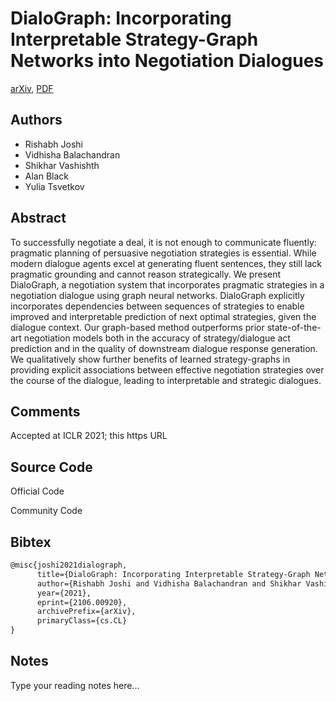
# DialoGraph: Incorporating Interpretable Strategy-Graph Networks into Negotiation Dialogues

[arXiv](https://arxiv.org/abs/2106.0920), [PDF](https://arxiv.org/pdf/2106.0920.pdf)

## Authors

- Rishabh Joshi
- Vidhisha Balachandran
- Shikhar Vashishth
- Alan Black
- Yulia Tsvetkov

## Abstract

To successfully negotiate a deal, it is not enough to communicate fluently: pragmatic planning of persuasive negotiation strategies is essential. While modern dialogue agents excel at generating fluent sentences, they still lack pragmatic grounding and cannot reason strategically. We present DialoGraph, a negotiation system that incorporates pragmatic strategies in a negotiation dialogue using graph neural networks. DialoGraph explicitly incorporates dependencies between sequences of strategies to enable improved and interpretable prediction of next optimal strategies, given the dialogue context. Our graph-based method outperforms prior state-of-the-art negotiation models both in the accuracy of strategy/dialogue act prediction and in the quality of downstream dialogue response generation. We qualitatively show further benefits of learned strategy-graphs in providing explicit associations between effective negotiation strategies over the course of the dialogue, leading to interpretable and strategic dialogues.

## Comments

Accepted at ICLR 2021; this https URL

## Source Code

Official Code



Community Code



## Bibtex

```tex
@misc{joshi2021dialograph,
      title={DialoGraph: Incorporating Interpretable Strategy-Graph Networks into Negotiation Dialogues}, 
      author={Rishabh Joshi and Vidhisha Balachandran and Shikhar Vashishth and Alan Black and Yulia Tsvetkov},
      year={2021},
      eprint={2106.00920},
      archivePrefix={arXiv},
      primaryClass={cs.CL}
}
```

## Notes

Type your reading notes here...

